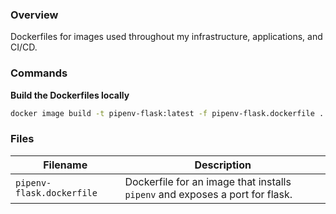 ### Overview

Dockerfiles for images used throughout my infrastructure, applications, and CI/CD.

### Commands

**Build the Dockerfiles locally**

```bash
docker image build -t pipenv-flask:latest -f pipenv-flask.dockerfile .
```

### Files

| Filename                              | Description                                                                  |
|---------------------------------------|------------------------------------------------------------------------------|
| `pipenv-flask.dockerfile`             | Dockerfile for an image that installs `pipenv` and exposes a port for flask. |